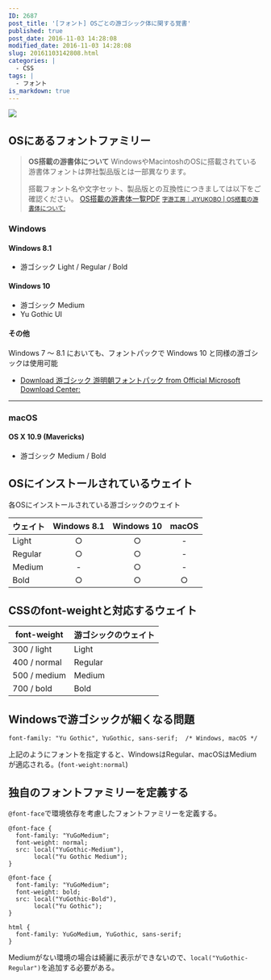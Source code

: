 ```yaml
---
ID: 2687
post_title: '[フォント] OSごとの游ゴシック体に関する覚書'
published: true
post_date: 2016-11-03 14:28:08
modified_date: 2016-11-03 14:28:08
slug: 20161103142808.html
categories: |
  - CSS
tags: |
  - フォント
is_markdown: true
---
```

![](https://i.imgur.com/jkDDNE4m.gif)

<!--more-->
## OSにあるフォントファミリー

> **OS搭載の游書体について**
> WindowsやMacintoshのOSに搭載されている游書体フォントは弊社製品版とは一部異なります。
> 
> 搭載フォント名や文字セット、製品版との互換性につきましては以下をご確認ください。
> <a href="http://www.jiyu-kobo.co.jp/wp@test/wp-content/uploads/2016/10/compatibility_1610.pdf" target="_blank">OS搭載の游書体一覧PDF</a>
> <small>[字游工房｜JIYUKOBO | OS搭載の游書体について:](http://www.jiyu-kobo.co.jp/os-installed-y/)</small>

### Windows
#### Windows 8.1
* 游ゴシック Light / Regular / Bold

#### Windows 10
* 游ゴシック Medium
* Yu Gothic UI

#### その他
Windows 7 ～ 8.1 においても、フォントパックで Windows 10 と同様の游ゴシックは使用可能

* [Download 游ゴシック 游明朝フォントパック from Official Microsoft Download Center:](https://www.microsoft.com/ja-jp/download/details.aspx?id=49116)

---

### macOS
#### OS X 10.9 (Mavericks)
* 游ゴシック Medium / Bold


## OSにインストールされているウェイト
各OSにインストールされている游ゴシックのウェイト

| ウェイト | Windows 8.1 | Windows 10 | macOS |
| -------- | :-----------: | :----------: | :-----: |
| Light | ○ | ○ | - |
| Regular | ○ | ○ | - |
| Medium | - | ○ | - |
| Bold | ○ | ○ | ○ |

## CSSのfont-weightと対応するウェイト
| font-weight  | 游ゴシックのウェイト |
| -----------  | -------- |
| 300 / light  | Light    |
| 400 / normal | Regular  |
| 500 / medium | Medium   |
| 700 / bold   | Bold     |

## Windowsで游ゴシックが細くなる問題
```language-css
font-family: "Yu Gothic", YuGothic, sans-serif;  /* Windows, macOS */
```
上記のようにフォントを指定すると、WindowsはRegular、macOSはMediumが適応される。(`font-weight:normal`)


## 独自のフォントファミリーを定義する
`@font-face`で環境依存を考慮したフォントファミリーを定義する。

```language-css
@font-face {
  font-family: "YuGoMedium";
  font-weight: normal;
  src: local("YuGothic-Medium"),
       local("Yu Gothic Medium");
}

@font-face {
  font-family: "YuGoMedium";
  font-weight: bold;
  src: local("YuGothic-Bold"),
       local("Yu Gothic");
}

html {
  font-family: YuGoMedium, YuGothic, sans-serif;
}
```
Mediumがない環境の場合は綺麗に表示ができないので、`local("YuGothic-Regular")`を追加する必要がある。